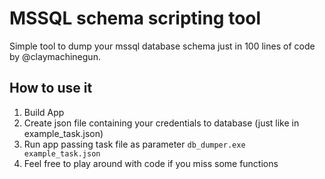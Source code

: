 # MSSQL schema scripting tool
Simple tool to dump your mssql database schema just in 100 lines of code by @claymachinegun.
## How to use it
1. Build App
2. Create json file containing your credentials to database (just like in example_task.json)
3. Run app passing task file as parameter `db_dumper.exe example_task.json`
4. Feel free to play around with code if you miss some functions